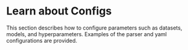 # Learn about Configs

This section describes how to configure parameters such as datasets, models, and hyperparameters. Examples of the parser and yaml configurations are provided.
